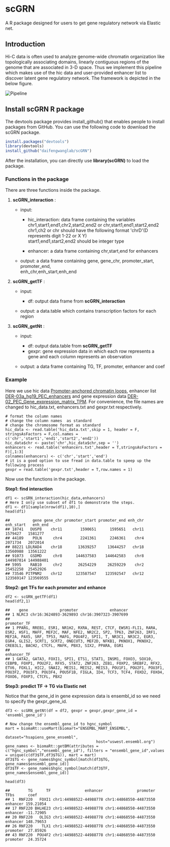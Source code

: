 # scGRN

A R package designed for users to get gene regulatory network via Elastic net. 

## Introduction
Hi-C data is often used to analyze genome-wide chromatin organization like topologically associating domains, linearly contiguous regions of the genome that are associated in 3-D space. Thus we implement this pipeline which makes use of the hic data and user-provided enhancer list to discover latent gene regulatory network. The framework is depicted in the below figure.

![Pipeline](https://github.com/daifengwanglab/scGRN/blob/master/pipeline.png)

## Install scGRN R package
The devtools package provides install_github() that enables people to install packages from GitHub. You can use the following code to download the scGRN package.
```R
install.packages("devtools")
library(devtools)
install_github("daifengwanglab/scGRN")
```

After the installation, you can directly use **library(scGRN)** to load the package.

### Functions in the package

There are three functions inside the package.

1. **scGRN_interaction** :
    * input:
        * hic_interaction: data frame containing the variables chr1,start1,end1,chr2,start2,end2
          or chr,start1,end1,start2,end2 
          chr1,ch2 or chr should have the following format 'chrD'(D represents digit 1-22 or X Y)                          
          start1,end1,start2,end2 should be integer type
          
        * enhancer: a data frame containing chr,start,end for enhancers
        
    * output: a data frame containing gene, gene_chr, promoter_start, promoter_end,               
      enh_chr,enh_start,enh_end
 
2. **scGRN_getTF** :
    * input: 
        * df: output data frame from **scGRN_interaction**
    
    * output: a data.table which contains transcription factors for each region

3. **scGRN_getNt** :
    * input: 
        * df: output data.table from **scGRN_getTF**
        * gexpr: gene expression data in which each row represents a gene and each column represents an observation
        
    * output:  a data frame containing TG, TF, promoter, enhancer and coef
    
### Example

Here we use hic data [Promoter-anchored chromatin loops](http://resource.psychencode.org/Datasets/Integrative/Promoter-anchored_chromatin_loops.bed), enhancer list [DER-03a_hg19_PEC_enhancers](http://resource.psychencode.org/Datasets/Derived/DER-03a_hg19_PEC_enhancers.bed)  and gene expression data [DER-02_PEC_Gene_expression_matrix_TPM](http://resource.psychencode.org/Datasets/Derived/DER-02_PEC_Gene_expression_matrix_TPM.txt).
For convenience, the file names are changed to hic_data.txt, enhancers.txt and gexpr.txt respectively.

```{r}
# format the column names
# change the column names  as standard
# change the chromosome format as standard
hic_data <- read.table('hic_data.txt',skip = 1, header = F, stringsAsFactors = F,col.names = c('chr','start1','end1','start2','end2')) 
hic_data$chr <- paste('chr',hic_data$chr,sep = '')
enhancers <- read.table('enhancers.txt',header = T,stringsAsFactors = F)[,1:3]
colnames(enhancers) <- c('chr','start','end')
# it is a good option to use fread in data.table to speep up the following process
gexpr = read.table('gexpr.txt',header = T,row.names = 1)
```

Now use the functions in the package.

**Step1: find interaction**
```{r}
df1 <- scGRN_interaction(hic_data,enhancers)
# Here I only use subset of df1 to demonstrate the steps.
df1 <- df1[sample(nrow(df1),10),]
head(df1)
```

    ##          gene gene_chr promoter_start promoter_end enh_chr enh_start   enh_end
    ## 18741   DUSP8    chr11        1590651      1595651   chr11   1579427   1581277
    ## 44189    POLN     chr4        2241361      2246361    chr4   2071734   2072014
    ## 88221 LDLRAD4    chr18       13639257     13644257   chr18  13560988  13561222
    ## 91073   GSDMD     chr8      144637583    144642583    chr8 144987814 144988401
    ## 5995    RAB10     chr2       26254229     26259229    chr2  25452258  25452926
    ## 73546 PITPNM2    chr12      123587547    123592547   chr12 123569147 123569555


**Step2: get TFs for each promoter and enhance**
```{r}
df2 <- scGRN_getTF(df1)
head(df2,1)
```

    ##    gene              promoter              enhancer
    ## 1 NLRC3 chr16:3624893-3629893 chr16:3907323-3907699
    ##                                                                                                                                                                                                                                                                                                                    promoter_TF
    ## 1 PPARG, RREB1, ESR1, NR1H2, RXRA, REST, CTCF, EWSR1-FLI1, RARA, ESR2, HSF1, MAFF, MEF2C, MAF, NFE2, NR2C2, SP2, TP63, ZNF263, IRF1, MEF2A, PAX5, SRF, TP53, MAFG, POU4F2, SPI1, T, NR3C1, NR3C2, EGR3, EGR4, GLIS2, SCRT1, SCRT2, ONECUT3, MEF2D, NFKB1, PKNOX1, PKNOX2, CREB3L1, BACH2, CTCFL, MAFK, PBX3, SIX2, PPARA, EGR1
    ##                                                                                                                                                                                                                                                                                                  enhancer_TF
    ## 1 GATA2, GATA3, FOXI1, SPI1, ETS1, STAT1, INSM1, FOXO3, SOX10, CEBPB, FOXP1, POU2F2, RFX5, STAT2, ZNF263, ZEB1, FOXP2, SREBF2, RFX2, ETV6, FOXL1, HIC2, SNAI2, MEIS1, MEIS2, MEIS3, POU1F1, POU2F1, POU3F1, POU3F2, POU3F3, POU3F4, POU5F1B, FIGLA, ID4, TCF3, TCF4, FOXD2, FOXO4, FOXO6, FOXP3, CTCFL, PBX2
 
**Step3: predict TF -> TG via Elastic net**

Notice that the gene_id in gene expression data is ensembl_id so we need to specify the gexpr_gene_id.
```{r}
df3 <- scGRN_getNt(df = df2, gexpr = gexpr,gexpr_gene_id = 'ensembl_gene_id')

# Now change the ensembl_gene_id to hgnc_symbol
mart = biomaRt::useMart(biomart="ENSEMBL_MART_ENSEMBL",
                                        dataset="hsapiens_gene_ensembl",
                                        host="uswest.ensembl.org")
gene_names <- biomaRt::getBM(attributes = c("hgnc_symbol","ensembl_gene_id"), filters = "ensembl_gene_id",values = unique(c(df3$TF,df3$TG)), mart = mart)
df3$TG <- gene_names$hgnc_symbol[match(df3$TG, gene_names$ensembl_gene_id)]
df3$TF <- gene_names$hgnc_symbol[match(df3$TF, gene_names$ensembl_gene_id)]

head(df3)
```
    ##        TG      TF               enhancer               promoter     TFbs      coef
    ## 1  RNF220   FOXI1 chr1:44988522-44988778 chr1:44868550-44873550 enhancer 159.21054
    ## 17 RNF220 BHLHE23 chr1:44988522-44988778 chr1:44868550-44873550 enhancer -11.72905
    ## 20 RNF220   OLIG3 chr1:44988522-44988778 chr1:44868550-44873550 enhancer 148.79653
    ## 26 RNF220    TLX1 chr1:44988522-44988778 chr1:44868550-44873550 promoter  27.85926
    ## 43 RNF220  POU4F2 chr1:44988522-44988778 chr1:44868550-44873550 promoter  24.35724


